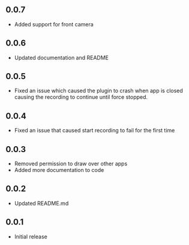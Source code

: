 ## 0.0.7
* Added support for front camera

## 0.0.6
* Updated documentation and README

## 0.0.5
* Fixed an issue which caused the plugin to crash when app is closed causing the recording to continue until force stopped.

## 0.0.4
* Fixed an issue that caused start recording to fail for the first time

## 0.0.3
* Removed permission to draw over other apps
* Added more documentation to code

## 0.0.2
* Updated README.md

## 0.0.1
* Initial release